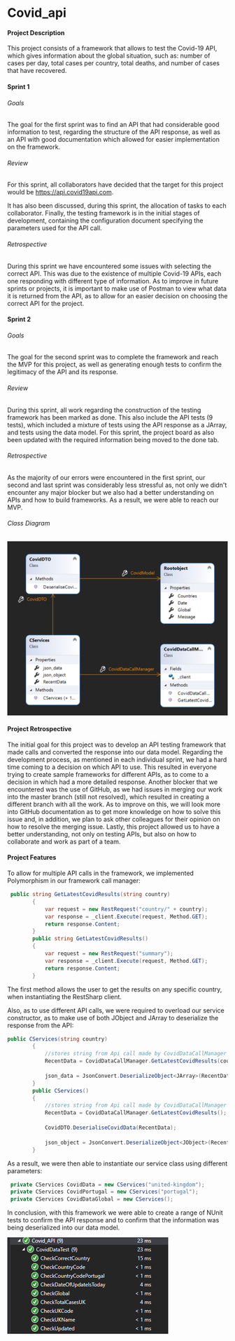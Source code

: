 # Covid_api

#### Project Description

This project consists of a framework that allows to test the Covid-19 API, which gives information about the global situation, such as: number of cases per day, total cases per country, total deaths, and number of cases that have recovered.



#### Sprint 1

###### Goals

The goal for the first sprint was to find an API that had considerable good information to test, regarding the structure of the API response, as well as an API with good documentation which allowed for easier implementation on the framework.



###### Review

For this sprint, all collaborators have decided that the target for this project would be https://api.covid19api.com.

It has also been discussed, during this sprint, the allocation of tasks to each collaborator. Finally, the testing framework is in the initial stages of development, containing the configuration document specifying the parameters used for the API call.



###### Retrospective

During this sprint we have encountered some issues with selecting the correct API. This was due to the existence of multiple Covid-19 APIs, each one responding with different type of information. As to improve in future sprints or projects, it is important to make use of Postman to view what data it is returned from the API, as to allow for an easier decision on choosing the correct API for the project.



#### Sprint 2

###### Goals

 The goal for the second sprint was to complete the framework and reach the MVP for this project, as well as generating enough tests to confirm the legitimacy of the API and its response.



###### Review 

During this sprint, all work regarding the construction of the testing framework has been marked as done. This also include the API tests (9 tests), which included a mixture of tests using the API response as a JArray, and tests using the data model. For this sprint, the project board as also been updated with the required information being moved to the done tab.



###### Retrospective

As the majority of our errors were encountered in the first sprint, our second and last sprint was considerably less stressful as, not only we didn't encounter any major blocker but we also had a better understanding on APIs and how to build frameworks. As a result, we were able to reach our MVP.



###### Class Diagram

<img src="https://github.com/Terence-Babarinsa/Covid_api/blob/diogo/Images/Capture%20(1).png" style="zoom:80%;" />



#### Project Retrospective

The initial goal for this project was to develop an API testing framework that made calls and converted the response into our data model.  Regarding the development process, as mentioned in each individual sprint, we had a hard time coming to a decision on which API to use. This resulted in everyone trying to create sample frameworks for different APIs, as to come to a decision in which had a more detailed response. Another blocker that we encountered was the use of GitHub, as we had issues in merging our work into the master branch (still not resolved), which resulted in creating a different branch with all the work. As to improve on this, we will look more into GitHub documentation as to get more knowledge on how to solve this issue and, in addition, we plan to ask other colleagues for their opinion on how to resolve the merging issue. Lastly, this project allowed us to have a better understanding, not only on testing APIs, but also on how to collaborate and work as part of a team.



#### Project Features

To allow for multiple API calls in the framework, we implemented Polymorphism in our framework call manager:

```c#
 public string GetLatestCovidResults(string country)
        {
            var request = new RestRequest("country/" + country);
            var response = _client.Execute(request, Method.GET);
            return response.Content;
        }
        public string GetLatestCovidResults()
        {
            var request = new RestRequest("summary");
            var response = _client.Execute(request, Method.GET);
            return response.Content;
        }
```

The first method allows the user to get the results on any specific country, when instantiating the RestSharp client.

Also, as to use different API calls, we were required to overload our service constructor, as to make use of both JObject and JArray to deserialize the response from the API:

```c#
public CServices(string country)
        {
            //stores string from Api call made by CovidDataCallManager
            RecentData = CovidDataCallManager.GetLatestCovidResults(country);

            json_data = JsonConvert.DeserializeObject<JArray>(RecentData);
        }
        public CServices()
        {
            //stores string from Api call made by CovidDataCallManager
            RecentData = CovidDataCallManager.GetLatestCovidResults();

            CovidDTO.DeserialiseCovidData(RecentData);

            json_object = JsonConvert.DeserializeObject<JObject>(RecentData);
        }
```

As a result, we were then able to instantiate our service class using different parameters:

```c#
 private CServices CovidData = new CServices("united-kingdom");
 private CServices CovidPortugal = new CServices("portugal");
 private CServices CovidDataGlobal = new CServices();
```



In conclusion, with this framework we were able to create a range of NUnit tests to confirm the API response and to confirm that the information was being deserialized into our data model.

![image-20200928091028423](https://github.com/Terence-Babarinsa/Covid_api/blob/diogo/Images/tests.PNG)
